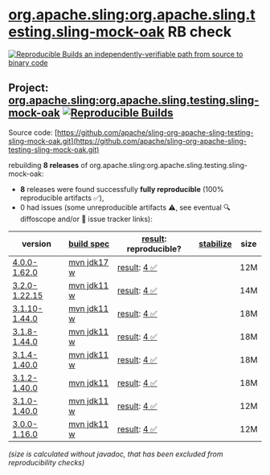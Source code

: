 [org.apache.sling:org.apache.sling.testing.sling-mock-oak](https://central.sonatype.com/artifact/org.apache.sling/org.apache.sling.testing.sling-mock-oak/versions) RB check
=======

[![Reproducible Builds](https://reproducible-builds.org/images/logos/rb.svg) an independently-verifiable path from source to binary code](https://reproducible-builds.org/)

## Project: [org.apache.sling:org.apache.sling.testing.sling-mock-oak](https://central.sonatype.com/artifact/org.apache.sling/org.apache.sling.testing.sling-mock-oak/versions) [![Reproducible Builds](https://img.shields.io/endpoint?url=https://raw.githubusercontent.com/jvm-repo-rebuild/reproducible-central/master/content/org/apache/sling/org.apache.sling.testing.sling-mock-oak/badge.json)](https://github.com/jvm-repo-rebuild/reproducible-central/blob/master/content/org/apache/sling/org.apache.sling.testing.sling-mock-oak/README.md)

Source code: [https://github.com/apache/sling-org-apache-sling-testing-sling-mock-oak.git](https://github.com/apache/sling-org-apache-sling-testing-sling-mock-oak.git)

rebuilding **8 releases** of org.apache.sling:org.apache.sling.testing.sling-mock-oak:
- **8** releases were found successfully **fully reproducible** (100% reproducible artifacts :white_check_mark:),
- 0 had issues (some unreproducible artifacts :warning:, see eventual :mag: diffoscope and/or :memo: issue tracker links):

| version | [build spec](/BUILDSPEC.md) | [result](https://reproducible-builds.org/docs/jvm/): reproducible? | [stabilize](https://github.com/google/oss-rebuild/blob/main/cmd/stabilize/README.md) | size |
| -- | --------- | ------ | ------ | -- |
| [4.0.0-1.62.0](https://central.sonatype.com/artifact/org.apache.sling/org.apache.sling.testing.sling-mock-oak/4.0.0-1.62.0/pom) | [mvn jdk17 w](org.apache.sling.testing.sling-mock-oak-4.0.0-1.62.0.buildspec) | [result](org.apache.sling.testing.sling-mock-oak-4.0.0-1.62.0.buildinfo): [4 :white_check_mark: ](org.apache.sling.testing.sling-mock-oak-4.0.0-1.62.0.buildcompare) | | 12M |
| [3.2.0-1.22.15](https://central.sonatype.com/artifact/org.apache.sling/org.apache.sling.testing.sling-mock-oak/3.2.0-1.22.15/pom) | [mvn jdk11 w](org.apache.sling.testing.sling-mock-oak-3.2.0-1.22.15.buildspec) | [result](org.apache.sling.testing.sling-mock-oak-3.2.0-1.22.15.buildinfo): [4 :white_check_mark: ](org.apache.sling.testing.sling-mock-oak-3.2.0-1.22.15.buildcompare) | | 14M |
| [3.1.10-1.44.0](https://central.sonatype.com/artifact/org.apache.sling/org.apache.sling.testing.sling-mock-oak/3.1.10-1.44.0/pom) | [mvn jdk11 w](org.apache.sling.testing.sling-mock-oak-3.1.10-1.44.0.buildspec) | [result](org.apache.sling.testing.sling-mock-oak-3.1.10-1.44.0.buildinfo): [4 :white_check_mark: ](org.apache.sling.testing.sling-mock-oak-3.1.10-1.44.0.buildcompare) | | 18M |
| [3.1.8-1.44.0](https://central.sonatype.com/artifact/org.apache.sling/org.apache.sling.testing.sling-mock-oak/3.1.8-1.44.0/pom) | [mvn jdk11 w](org.apache.sling.testing.sling-mock-oak-3.1.8-1.44.0.buildspec) | [result](org.apache.sling.testing.sling-mock-oak-3.1.8-1.44.0.buildinfo): [4 :white_check_mark: ](org.apache.sling.testing.sling-mock-oak-3.1.8-1.44.0.buildcompare) | | 18M |
| [3.1.4-1.40.0](https://central.sonatype.com/artifact/org.apache.sling/org.apache.sling.testing.sling-mock-oak/3.1.4-1.40.0/pom) | [mvn jdk11 w](org.apache.sling.testing.sling-mock-oak-3.1.4-1.40.0.buildspec) | [result](org.apache.sling.testing.sling-mock-oak-3.1.4-1.40.0.buildinfo): [4 :white_check_mark: ](org.apache.sling.testing.sling-mock-oak-3.1.4-1.40.0.buildcompare) | | 18M |
| [3.1.2-1.40.0](https://central.sonatype.com/artifact/org.apache.sling/org.apache.sling.testing.sling-mock-oak/3.1.2-1.40.0/pom) | [mvn jdk11](org.apache.sling.testing.sling-mock-oak-3.1.2-1.40.0.buildspec) | [result](org.apache.sling.testing.sling-mock-oak-3.1.2-1.40.0.buildinfo): [4 :white_check_mark: ](org.apache.sling.testing.sling-mock-oak-3.1.2-1.40.0.buildcompare) | | 18M |
| [3.1.0-1.40.0](https://central.sonatype.com/artifact/org.apache.sling/org.apache.sling.testing.sling-mock-oak/3.1.0-1.40.0/pom) | [mvn jdk11 w](org.apache.sling.testing.sling-mock-oak-3.1.0-1.40.0.buildspec) | [result](org.apache.sling.testing.sling-mock-oak-3.1.0-1.40.0.buildinfo): [4 :white_check_mark: ](org.apache.sling.testing.sling-mock-oak-3.1.0-1.40.0.buildcompare) | | 12M |
| [3.0.0-1.16.0](https://central.sonatype.com/artifact/org.apache.sling/org.apache.sling.testing.sling-mock-oak/3.0.0-1.16.0/pom) | [mvn jdk11 w](org.apache.sling.testing.sling-mock-oak-3.0.0-1.16.0.buildspec) | [result](org.apache.sling.testing.sling-mock-oak-3.0.0-1.16.0.buildinfo): [4 :white_check_mark: ](org.apache.sling.testing.sling-mock-oak-3.0.0-1.16.0.buildcompare) | | 12M |

<i>(size is calculated without javadoc, that has been excluded from reproducibility checks)</i>
